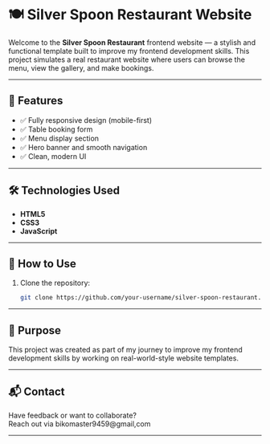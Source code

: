 # 🍽️ Silver Spoon Restaurant Website

Welcome to the **Silver Spoon Restaurant** frontend website — a stylish and functional template built to improve my frontend development skills. This project simulates a real restaurant website where users can browse the menu, view the gallery, and make bookings.

---

## 🚀 Features

- ✅ Fully responsive design (mobile-first)
- ✅ Table booking form
- ✅ Menu display section
- ✅ Hero banner and smooth navigation
- ✅ Clean, modern UI

---

## 🛠️ Technologies Used

- **HTML5**
- **CSS3**
- **JavaScript**

---
## 🔧 How to Use

1. Clone the repository:
   ```bash
   git clone https://github.com/your-username/silver-spoon-restaurant.git
---

## 🎯 Purpose

This project was created as part of my journey to improve my frontend development skills by working on real-world-style website templates.

---

## 📬 Contact

Have feedback or want to collaborate?  
Reach out via bikomaster9459@gmail,com

---


